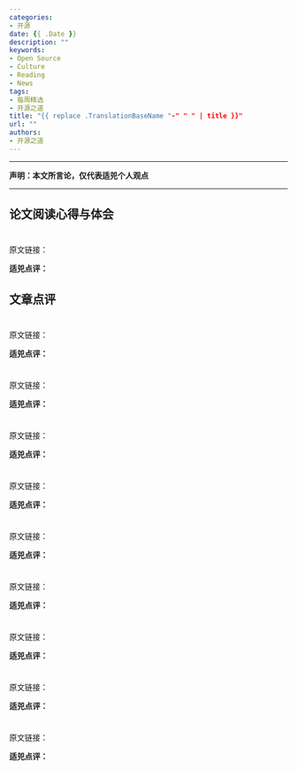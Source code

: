 ```yaml
---
categories:
- 开源
date: {{ .Date }}
description: ""
keywords:
- Open Source
- Culture
- Reading
- News
tags:
- 每周精选
- 开源之道
title: "{{ replace .TranslationBaseName "-" " " | title }}"
url: ""
authors:
- 开源之道
---
```

---
**声明：本文所言论，仅代表适兕个人观点**

---

## 论文阅读心得与体会

![]()

###

原文链接：[]()

**适兕点评：**

>

## 文章点评

![]()

###

原文链接：[]()

**适兕点评：**

>

![]()

###

原文链接：[]()

**适兕点评：**

>

![]()

###

原文链接：[]()

**适兕点评：**

>

![]()

###

原文链接：[]()

**适兕点评：**

>

![]()

###

原文链接：[]()

**适兕点评：**

>

![]()

###

原文链接：[]()

**适兕点评：**

>

![]()

###

原文链接：[]()

**适兕点评：**

>

![]()

###

原文链接：[]()

**适兕点评：**

>

![]()

###

原文链接：[]()

**适兕点评：**

>
